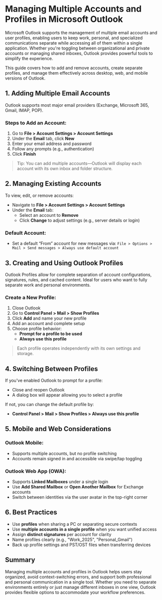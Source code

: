 # Managing Multiple Accounts and Profiles in Microsoft Outlook

Microsoft Outlook supports the management of multiple email accounts and user profiles, enabling users to keep work, personal, and specialized communications separate while accessing all of them within a single application. Whether you're toggling between organizational and private accounts or managing shared inboxes, Outlook provides powerful tools to simplify the experience.

This guide covers how to add and remove accounts, create separate profiles, and manage them effectively across desktop, web, and mobile versions of Outlook.

## 1. Adding Multiple Email Accounts

Outlook supports most major email providers (Exchange, Microsoft 365, Gmail, IMAP, POP).

### Steps to Add an Account:
1. Go to **File > Account Settings > Account Settings**
2. Under the **Email** tab, click **New**
3. Enter your email address and password
4. Follow any prompts (e.g., authentication)
5. Click **Finish**

> Tip: You can add multiple accounts—Outlook will display each account with its own inbox and folder structure.

## 2. Managing Existing Accounts

To view, edit, or remove accounts:
- Navigate to **File > Account Settings > Account Settings**
- Under the **Email** tab:
  - Select an account to **Remove**
  - Click **Change** to adjust settings (e.g., server details or login)

### Default Account:
- Set a default “From” account for new messages via:
  `File > Options > Mail > Send messages > Always use default account`

## 3. Creating and Using Outlook Profiles

Outlook Profiles allow for complete separation of account configurations, signatures, rules, and cached content. Ideal for users who want to fully separate work and personal environments.

### Create a New Profile:
1. Close Outlook
2. Go to **Control Panel > Mail > Show Profiles**
3. Click **Add** and name your new profile
4. Add an account and complete setup
5. Choose profile behavior:
   - **Prompt for a profile to be used**
   - **Always use this profile**

> Each profile operates independently with its own settings and storage.

## 4. Switching Between Profiles

If you've enabled Outlook to prompt for a profile:
- Close and reopen Outlook
- A dialog box will appear allowing you to select a profile

If not, you can change the default profile by:
- **Control Panel > Mail > Show Profiles > Always use this profile**

## 5. Mobile and Web Considerations

### Outlook Mobile:
- Supports multiple accounts, but no profile switching
- Accounts remain signed in and accessible via swipe/tap toggling

### Outlook Web App (OWA):
- Supports **Linked Mailboxes** under a single login
- Use **Add Shared Mailbox** or **Open Another Mailbox** for Exchange accounts
- Switch between identities via the user avatar in the top-right corner

## 6. Best Practices

- Use **profiles** when sharing a PC or separating secure contexts
- Use **multiple accounts in a single profile** when you want unified access
- Assign **distinct signatures** per account for clarity
- Name profiles clearly (e.g., "Work_2025", "Personal_Gmail")
- Back up profile settings and PST/OST files when transferring devices

## Summary

Managing multiple accounts and profiles in Outlook helps users stay organized, avoid context-switching errors, and support both professional and personal communication in a single tool. Whether you need to separate environments entirely or just manage different inboxes in one view, Outlook provides flexible options to accommodate your workflow preferences.
